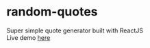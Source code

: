 # random-quotes
Super simple quote generator built with ReactJS <br>
Live demo [here](https://carmentandadjaja.github.io/#projects)
